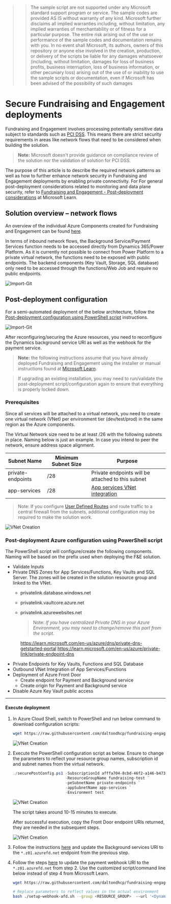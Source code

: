 > > The sample script are not supported under any Microsoft standard support program or service. The sample codes are provided AS IS without warranty of any kind. Microsoft further disclaims all implied warranties including, without limitation, any implied warranties of merchantability or of fitness for a particular purpose. The entire risk arising out of the use or performance of the sample codes and documentation remains with you. In no event shall Microsoft, its authors, owners of this repository or anyone else involved in the creation, production, or delivery of the scripts be liable for any damages whatsoever (including, without limitation, damages for loss of business profits, business interruption, loss of business information, or other pecuniary loss) arising out of the use of or inability to use the sample scripts or documentation, even if Microsoft has been advised of the possibility of such damages

# Secure Fundraising and Engagement deployments

Fundraising and Engagement involves processing potentially sensitive data subject to standards such as [PCI DSS](https://learn.microsoft.com/en-us/azure/compliance/offerings/offering-pci-dss).
This means there are strict security requirements in areas like network flows that need to be considered when building the solution.

> **Note:** Microsoft doesn't provide guidance on compliance review of the solution nor the validation of solution for PCI DSS.

The purpose of this article is to describe the required network patterns as well as how to further enhance network security in Fundraising and Engagement deployments by enabling private connectivity. For
For general post-deployment considerations related to monitoring and data plane security, refer to [Fundraising and Engagement - Post-deployment considerations](https://learn.microsoft.com/en-us/dynamics365/industry/nonprofit/fundraising-engagement-deploy-overview#post-deployment-considerations) at Microsoft Learn.

## Solution overview – network flows

An overview of the individual Azure Components created for Fundraising and Engagement can be found [here](https://learn.microsoft.com/en-us/dynamics365/industry/nonprofit/fundraising-engagement-deploy-overview#overview-of-azure-components-used-by-fundraising--engagement).

In terms of inbound network flows, the Background Service/Payment Services function needs to be accessed directly from Dynamics 365/Power Platform. As it is currently not possible to connect from Power Platform to a private virtual network, the functions need to be exposed with public endpoints. The backend components (Key Vault, Storage, SQL database) only need to be accessed through the functions/Web Job and require no public endpoints.

![Import-Git](./media/overview.png)

## Post-deployment configuration

For a semi-automated deployment of the below architecture, follow the [Post-deployment configuration using PowerShell script](#post-deployment-azure-configuration-using-powershell-script) instructions.

![Import-Git](./media/solution_overview.png)

After reconfiguring/securing the Azure resources, you need to reconfigure the Dynamics background service URI as well as the webhook for the payment service.

> **Note:** the following instructions assume that you have already deployed Fundraising and Engagement using the installer or manual instructions found at [Microsoft Learn](https://learn.microsoft.com/en-us/dynamics365/industry/nonprofit/fundraising-engagement-deploy-overview).

> If upgrading an existing installation, you may need to run/validate the post-deployment script/configuration again to ensure that everything is properly locked down.

### Prerequisites

Since all services will be attached to a virtual network, you need to create one virtual network (VNet) per environment tier (dev/test/prod) in the same region as the Azure components.

The Virtual Network size need to be at least /26 with the following subnets in place. Naming below is just an example. In case you intend to peer the network, ensure address space alignment.

|Subnet Name | Minimum Subnet Size | Purpose |
| --- | --- | --- |
| private-endpoints | /28 | Private endpoints will be attached to this subnet|
| app-services | /28 | [App services VNet integration](https://learn.microsoft.com/en-us/azure/app-service/overview-vnet-integration#subnet-requirements)|

> Note: If you configure [User Defined Routes](https://learn.microsoft.com/en-us/azure/virtual-network/virtual-networks-udr-overview#user-defined) and route traffic to a central firewall from the subnets, additional configuration may be required to make the solution work.

![VNet Creation](./media/vnet_creation.png)

### Post-deployment Azure configuration using PowerShell script

The PowerShell script will configure/create the following components. Naming will be based on the prefix used when deploying the F&E solution.

* Validate Inputs
* Private DNS Zones for App Services/Functions, Key Vaults and SQL Server. The zones will be created in the solution resource group and linked to the VNet.
  * privatelink.database.windows.net
  * privatelink.vaultcore.azure.net
  * privatelink.azurewebsites.net
    > Note: *If you have centralized Private DNS in your Azure Environment, you may need to change/remove this part from the script.*

    <https://learn.microsoft.com/en-us/azure/dns/private-dns-getstarted-portal>
    <https://learn.microsoft.com/en-us/azure/private-link/private-endpoint-dns>
* Private Endpoints for Key Vaults, Functions and SQL Database
* Outbound VNet Integration of App Services/Functions
* Deployment of Azure Front Door
  * Create endpoint for Payment and Background service
  * Create origin for Payment and Background service
* Disable Azure Key Vault public access

---

#### Execute deployment

1. In Azure Cloud Shell, switch to PowerShell and run below command to download configuration scripts:

    ```bash
    wget https://raw.githubusercontent.com/daltondhcp/fundraising-engagement-deploy/main/scripts/securePostConfig.ps1
    ```

    ![VNet Creation](./media/download_scripts.png)
2. Execute the PowerShell configuration script as below. Ensure to change the parameters to reflect your resource group names, subscription id and subnet names from the virtual network.

   ```powershell
   ./securePostConfig.ps1 -SubscriptionId afffa704-8cbd-46f2-a146-b473f632ecb5 `
                          -ResourceGroupName fundraising-test `
                          -peSubnetName private-endpoints `
                          -appSubnetName app-services `
                          -Environment test
   ```

    ![VNet Creation](./media/deployScript.png)

    The script takes around 10-15 minutes to execute.

    After successful execution, copy the Front Door endpoint URIs returned, they are needed in the subsequent steps.

    ![VNet Creation](./media/deploy_output.png)

3. Follow the instructions [here](https://learn.microsoft.com/en-us/dynamics365/industry/nonprofit/fundraising-engagement-deploy-manually#configuration-record-prerequisites) and update the Background services URI to the `*.z01.azurefd.net` endpoint from the previous step.

4. Follow the steps [here](https://learn.microsoft.com/en-us/dynamics365/industry/nonprofit/fundraising-engagement-deploy-manually#configure-payment-service-webhook-from-azure) to update the payment webhook URI to the `*.z01.azurefd.net` from step 2. Use the customized script/command line below instead of step 4 from Microsoft Learn.

    ```bash
    wget https://raw.githubusercontent.com/daltondhcp/fundraising-engagement-deploy/main/scripts/setup-webhook-afd.sh

    # Replace parameters to reflect values in the actual environment
    bash ./setup-webhook-afd.sh --group <RESOURCE_GROUP>  --url '<Dynamics_URL>' --afd-name *.z01.azurefd.net --function-name Payment-Service-test

    ```
